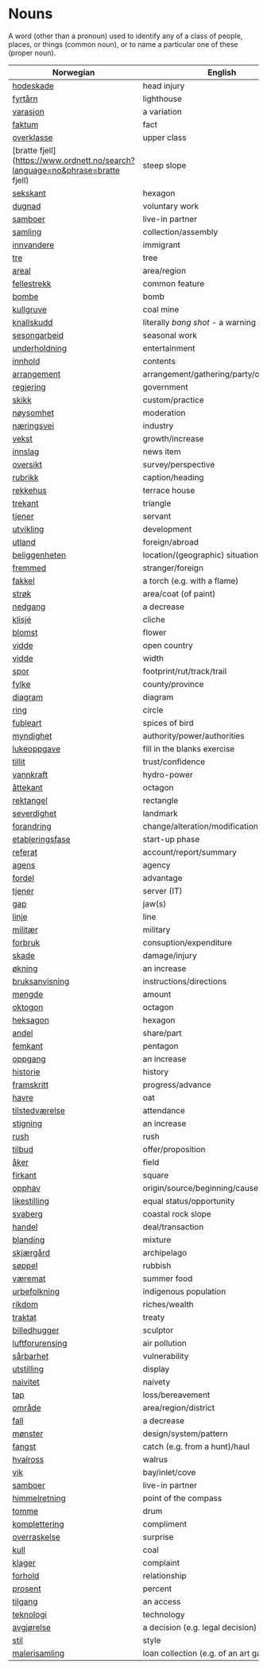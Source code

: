# Nouns

A word (other than a pronoun) used to identify any of a class of people, places, or things (common noun), or to name a particular one of these (proper noun).

| Norwegian | English | Gender |
| --- | --- | --- |
| [hodeskade](https://www.ordnett.no/search?language=no&phrase=hodeskade) | head injury | m |
| [fyrtårn](https://www.ordnett.no/search?language=no&phrase=fyrtårn) | lighthouse | i |
| [varasjon](https://www.ordnett.no/search?language=no&phrase=varasjon) | a variation | m |
| [faktum](https://www.ordnett.no/search?language=no&phrase=faktum) | fact | i |
| [overklasse](https://www.ordnett.no/search?language=no&phrase=overklasse) | upper class | m |
| [bratte fjell](https://www.ordnett.no/search?language=no&phrase=bratte fjell) | steep slope | m |
| [sekskant](https://www.ordnett.no/search?language=no&phrase=sekskant) | hexagon | m |
| [dugnad](https://www.ordnett.no/search?language=no&phrase=dugnad) | voluntary work | m |
| [samboer](https://www.ordnett.no/search?language=no&phrase=samboer) | live-in partner | m |
| [samling](https://www.ordnett.no/search?language=no&phrase=samling) | collection/assembly | m |
| [innvandere](https://www.ordnett.no/search?language=no&phrase=innvandere) | immigrant | m |
| [tre](https://www.ordnett.no/search?language=no&phrase=tre) | tree | i |
| [areal](https://www.ordnett.no/search?language=no&phrase=areal) | area/region | i |
| [fellestrekk](https://www.ordnett.no/search?language=no&phrase=fellestrekk) | common feature | i |
| [bombe](https://www.ordnett.no/search?language=no&phrase=bombe) | bomb | m |
| [kullgruve](https://www.ordnett.no/search?language=no&phrase=kullgruve) | coal mine | m |
| [knallskudd](https://www.ordnett.no/search?language=no&phrase=knallskudd) | literally _bang shot_ - a warning shot gun | i |
| [sesongarbeid](https://www.ordnett.no/search?language=no&phrase=sesongarbeid) | seasonal work | i |
| [underholdning](https://www.ordnett.no/search?language=no&phrase=underholdning) | entertainment | m |
| [innhold](https://www.ordnett.no/search?language=no&phrase=innhold) | contents | i |
| [arrangement](https://www.ordnett.no/search?language=no&phrase=arrangement) | arrangement/gathering/party/organisation | i |
| [regjering](https://www.ordnett.no/search?language=no&phrase=regjering) | government | m |
| [skikk](https://www.ordnett.no/search?language=no&phrase=skikk) | custom/practice | m |
| [nøysomhet](https://www.ordnett.no/search?language=no&phrase=nøysomhet) | moderation | m |
| [næringsvei](https://www.ordnett.no/search?language=no&phrase=næringsvei) | industry | m |
| [vekst](https://www.ordnett.no/search?language=no&phrase=vekst) | growth/increase | m |
| [innslag](https://www.ordnett.no/search?language=no&phrase=innslag) | news item | i |
| [oversikt](https://www.ordnett.no/search?language=no&phrase=oversikt) | survey/perspective | m |
| [rubrikk](https://www.ordnett.no/search?language=no&phrase=rubrikk) | caption/heading | m |
| [rekkehus](https://www.ordnett.no/search?language=no&phrase=rekkehus) | terrace house | i |
| [trekant](https://www.ordnett.no/search?language=no&phrase=trekant) | triangle | m |
| [tjener](https://www.ordnett.no/search?language=no&phrase=tjener) | servant | m |
| [utvikling](https://www.ordnett.no/search?language=no&phrase=utvikling) | development | m |
| [utland](https://www.ordnett.no/search?language=no&phrase=utland) | foreign/abroad | m |
| [beliggenheten](https://www.ordnett.no/search?language=no&phrase=beliggenheten) | location/(geographic) situation | m/f |
| [fremmed](https://www.ordnett.no/search?language=no&phrase=fremmed) | stranger/foreign | m |
| [fakkel](https://www.ordnett.no/search?language=no&phrase=fakkel) | a torch (e.g. with a flame) | m |
| [strøk](https://www.ordnett.no/search?language=no&phrase=strøk) | area/coat (of paint) | i |
| [nedgang](https://www.ordnett.no/search?language=no&phrase=nedgang) | a decrease | m |
| [klisjé](https://www.ordnett.no/search?language=no&phrase=klisjé) | cliche | m |
| [blomst](https://www.ordnett.no/search?language=no&phrase=blomst) | flower | m |
| [vidde](https://www.ordnett.no/search?language=no&phrase=vidde) | open country | m |
| [vidde](https://www.ordnett.no/search?language=no&phrase=vidde) | width | m/f |
| [spor](https://www.ordnett.no/search?language=no&phrase=spor) | footprint/rut/track/trail | i |
| [fylke](https://www.ordnett.no/search?language=no&phrase=fylke) | county/province | i |
| [diagram](https://www.ordnett.no/search?language=no&phrase=diagram) | diagram | i |
| [ring](https://www.ordnett.no/search?language=no&phrase=ring) | circle | m |
| [fubleart](https://www.ordnett.no/search?language=no&phrase=fubleart) | spices of bird | m/f |
| [myndighet](https://www.ordnett.no/search?language=no&phrase=myndighet) | authority/power/authorities | m |
| [lukeoppgave](https://www.ordnett.no/search?language=no&phrase=lukeoppgave) | fill in the blanks exercise | m |
| [tillit](https://www.ordnett.no/search?language=no&phrase=tillit) | trust/confidence | m |
| [vannkraft](https://www.ordnett.no/search?language=no&phrase=vannkraft) | hydro-power | m |
| [åttekant](https://www.ordnett.no/search?language=no&phrase=åttekant) | octagon | m |
| [rektangel](https://www.ordnett.no/search?language=no&phrase=rektangel) | rectangle | i |
| [severdighet](https://www.ordnett.no/search?language=no&phrase=severdighet) | landmark | m |
| [forandring](https://www.ordnett.no/search?language=no&phrase=forandring) | change/alteration/modification | m |
| [etableringsfase](https://www.ordnett.no/search?language=no&phrase=etableringsfase) | start-up phase | m |
| [referat](https://www.ordnett.no/search?language=no&phrase=referat) | account/report/summary | i |
| [agens](https://www.ordnett.no/search?language=no&phrase=agens) | agency | m |
| [fordel](https://www.ordnett.no/search?language=no&phrase=fordel) | advantage | m |
| [tjener](https://www.ordnett.no/search?language=no&phrase=tjener) | server (IT) | m |
| [gap](https://www.ordnett.no/search?language=no&phrase=gap) | jaw(s) | m |
| [linje](https://www.ordnett.no/search?language=no&phrase=linje) | line | m |
| [militær](https://www.ordnett.no/search?language=no&phrase=militær) | military | m |
| [forbruk](https://www.ordnett.no/search?language=no&phrase=forbruk) | consuption/expenditure | i |
| [skade](https://www.ordnett.no/search?language=no&phrase=skade) | damage/injury | m |
| [økning](https://www.ordnett.no/search?language=no&phrase=økning) | an increase | m |
| [bruksanvisning](https://www.ordnett.no/search?language=no&phrase=bruksanvisning) | instructions/directions | m |
| [mengde](https://www.ordnett.no/search?language=no&phrase=mengde) | amount | m |
| [oktogon](https://www.ordnett.no/search?language=no&phrase=oktogon) | octagon | m |
| [heksagon](https://www.ordnett.no/search?language=no&phrase=heksagon) | hexagon | m |
| [andel](https://www.ordnett.no/search?language=no&phrase=andel) | share/part | m |
| [femkant](https://www.ordnett.no/search?language=no&phrase=femkant) | pentagon | m |
| [oppgang](https://www.ordnett.no/search?language=no&phrase=oppgang) | an increase | m |
| [historie](https://www.ordnett.no/search?language=no&phrase=historie) | history | m/f |
| [framskritt](https://www.ordnett.no/search?language=no&phrase=framskritt) | progress/advance | i |
| [havre](https://www.ordnett.no/search?language=no&phrase=havre) | oat | m |
| [tilstedværelse](https://www.ordnett.no/search?language=no&phrase=tilstedværelse) | attendance | i |
| [stigning](https://www.ordnett.no/search?language=no&phrase=stigning) | an increase | m |
| [rush](https://www.ordnett.no/search?language=no&phrase=rush) | rush | i |
| [tilbud](https://www.ordnett.no/search?language=no&phrase=tilbud) | offer/proposition | i |
| [åker](https://www.ordnett.no/search?language=no&phrase=åker) | field | m |
| [firkant](https://www.ordnett.no/search?language=no&phrase=firkant) | square | m |
| [opphav](https://www.ordnett.no/search?language=no&phrase=opphav) | origin/source/beginning/cause | i |
| [likestilling](https://www.ordnett.no/search?language=no&phrase=likestilling) | equal status/opportunity | m |
| [svaberg](https://www.ordnett.no/search?language=no&phrase=svaberg) | coastal rock slope | i |
| [handel](https://www.ordnett.no/search?language=no&phrase=handel) | deal/transaction | m |
| [blanding](https://www.ordnett.no/search?language=no&phrase=blanding) | mixture | m |
| [skjærgård](https://www.ordnett.no/search?language=no&phrase=skjærgård) | archipelago | m |
| [søppel](https://www.ordnett.no/search?language=no&phrase=søppel) | rubbish | i |
| [væremat](https://www.ordnett.no/search?language=no&phrase=væremat) | summer food | m |
| [urbefolkning](https://www.ordnett.no/search?language=no&phrase=urbefolkning) | indigenous population | m |
| [rikdom](https://www.ordnett.no/search?language=no&phrase=rikdom) | riches/wealth | m |
| [traktat](https://www.ordnett.no/search?language=no&phrase=traktat) | treaty | m |
| [billedhugger](https://www.ordnett.no/search?language=no&phrase=billedhugger) | sculptor | m |
| [luftforurensing](https://www.ordnett.no/search?language=no&phrase=luftforurensing) | air pollution | m |
| [sårbarhet](https://www.ordnett.no/search?language=no&phrase=sårbarhet) | vulnerability | m |
| [utstilling](https://www.ordnett.no/search?language=no&phrase=utstilling) | display | m |
| [naivitet](https://www.ordnett.no/search?language=no&phrase=naivitet) | naivety | m |
| [tap](https://www.ordnett.no/search?language=no&phrase=tap) | loss/bereavement | i |
| [område](https://www.ordnett.no/search?language=no&phrase=område) | area/region/district | i |
| [fall](https://www.ordnett.no/search?language=no&phrase=fall) | a decrease | i |
| [mønster](https://www.ordnett.no/search?language=no&phrase=mønster) | design/system/pattern | i |
| [fangst](https://www.ordnett.no/search?language=no&phrase=fangst) | catch (e.g. from a hunt)/haul | m |
| [hvalross](https://www.ordnett.no/search?language=no&phrase=hvalross) | walrus | m |
| [vik](https://www.ordnett.no/search?language=no&phrase=vik) | bay/inlet/cove | m |
| [samboer](https://www.ordnett.no/search?language=no&phrase=samboer) | live-in partner | m |
| [himmelretning](https://www.ordnett.no/search?language=no&phrase=himmelretning) | point of the compass | m |
| [tomme](https://www.ordnett.no/search?language=no&phrase=tomme) | drum | m |
| [komplettering](https://www.ordnett.no/search?language=no&phrase=komplettering) | compliment | m |
| [overraskelse](https://www.ordnett.no/search?language=no&phrase=overraskelse) | surprise | m |
| [kull](https://www.ordnett.no/search?language=no&phrase=kull) | coal | i |
| [klager](https://www.ordnett.no/search?language=no&phrase=klager) | complaint | m |
| [forhold](https://www.ordnett.no/search?language=no&phrase=forhold) | relationship | i |
| [prosent](https://www.ordnett.no/search?language=no&phrase=prosent) | percent | m |
| [tilgang](https://www.ordnett.no/search?language=no&phrase=tilgang) | an access | i |
| [teknologi](https://www.ordnett.no/search?language=no&phrase=teknologi) | technology | m |
| [avgjørelse](https://www.ordnett.no/search?language=no&phrase=avgjørelse) | a decision (e.g. legal decision) | m |
| [stil](https://www.ordnett.no/search?language=no&phrase=stil) | style | m |
| [malerisamling](https://www.ordnett.no/search?language=no&phrase=malerisamling) | loan collection (e.g. of an art gallery) | m |


